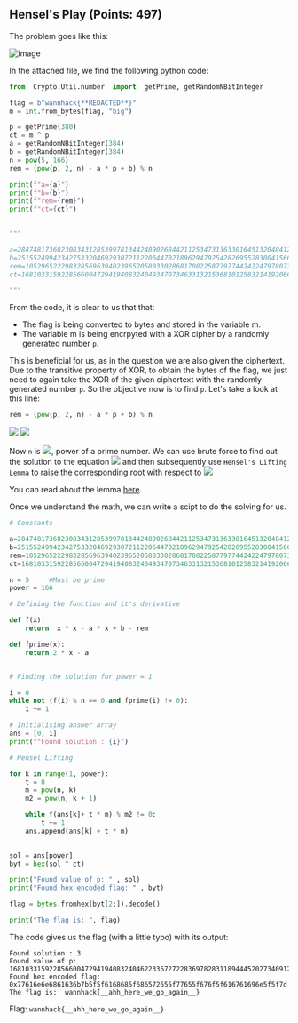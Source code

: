 ## Hensel's Play (Points: 497)

The problem goes like this:

![image](https://user-images.githubusercontent.com/98008131/164912018-a786852f-65f8-4c17-81c4-7c36c3d9d697.png)

In the attached file, we find the following python code:

```python
from  Crypto.Util.number  import  getPrime, getRandomNBitInteger

flag = b"wannhack{**REDACTED**}"
m = int.from_bytes(flag, "big")

p = getPrime(380)
ct = m ^ p
a = getRandomNBitInteger(384)
b = getRandomNBitInteger(384)
n = pow(5, 166)
rem = (pow(p, 2, n) - a * p + b) % n

print(f"a={a}")
print(f"b={b}")
print(f"rem={rem}")
print(f"ct={ct}")
  

"""

a=28474817368230834312853997813442489026844211253473136330164513204841204736491286784438800779030488935977138770949952
b=25155249942342753320469293072112206447021896294792542826955283004156685182316769330168679422916128917890156702411390
rem=105296522298328569639402396520580330286817082258779774424224797807338362053740268632513527827142117717800202407432473
ct=1681033159228566004729419408324049347073463313215368101258321419206621012963841532993576726241148845135336403696674

"""
```

From the code, it is clear to us that that:

  - The flag is being converted to bytes and stored in the variable m.
  - The variable m is being encrpyted with a XOR cipher by a randomly generated number `p`.

This is beneficial for us, as in the question we are also given the ciphertext. Due to the transitive property of XOR, to obtain the bytes of the flag, we just need to again take the XOR of the given ciphertext with the randomly generated number `p`. So the objective now is to find `p`.
Let's take a look at this line:
```python
rem = (pow(p, 2, n) - a * p + b) % n
```

<img src="https://render.githubusercontent.com/render/math?math=\color{aqua}rem%20\equiv%20(p^{2}%20(mod%20n)%20-%20a%20p%20%2b%20b%20)(mod%20n)">
<img src="https://render.githubusercontent.com/render/math?math=\color{aqua}\implies%20p^{2}%20-%20ap%20%2b%20b%20-%20rem%20\equiv%200%20(mod%20n)">

Now `n` is <img src="https://render.githubusercontent.com/render/math?math=\color{aqua}5^{166}">, power of a prime number. We can use brute force to find out the solution to the equation <img src="https://render.githubusercontent.com/render/math?math=\color{aqua}%20p^{2}%20-%20ap%20%2b%20b%20-%20rem%20\equiv%200%20(mod%205^{1})"> and then subsequently use `Hensel's Lifting Lemma` to raise the corresponding root with respect to <img src="https://render.githubusercontent.com/render/math?math=\color{aqua}\mod%205^k,%20k=%202,3,4....."> 

You can read about the lemma [here](https://brilliant.org/wiki/hensels-lemma/).

Once we understand the math, we can write a scipt to do the solving for us.

```python
# Constants

a=28474817368230834312853997813442489026844211253473136330164513204841204736491286784438800779030488935977138770949952
b=25155249942342753320469293072112206447021896294792542826955283004156685182316769330168679422916128917890156702411390
rem=105296522298328569639402396520580330286817082258779774424224797807338362053740268632513527827142117717800202407432473
ct=1681033159228566004729419408324049347073463313215368101258321419206621012963841532993576726241148845135336403696674

n = 5     #Must be prime
power = 166

# Defining the function and it's derivative

def f(x):	
	return  x * x - a * x + b - rem

def fprime(x):
	return 2 * x - a


# Finding the solution for power = 1

i = 0
while not (f(i) % n == 0 and fprime(i) != 0):
    i += 1

# Initialising answer array
ans = [0, i]
print(f"Found solution : {i}")

# Hensel Lifting

for k in range(1, power):
    t = 0
    m = pow(n, k)
    m2 = pow(n, k + 1)

    while f(ans[k]+ t * m) % m2 != 0:
        t += 1
    ans.append(ans[k] + t * m)
   

sol = ans[power]
byt = hex(sol ^ ct)

print("Found value of p: " , sol)
print("Found hex encoded flag: " , byt)

flag = bytes.fromhex(byt[2:]).decode()

print("The flag is: ", flag)

```

The code gives us the flag (with a little typo) with its output:

```
Found solution : 3
Found value of p:  1681033159228566004729419408324046223367272283697828311894445202734091263194074755853640019620893625577386827817823
Found hex encoded flag:  0x77616e6e6861636b7b5f5f6168685f686572655f77655f676f5f616761696e5f5f7d
The flag is:  wannhack{__ahh_here_we_go_again__}
```

Flag: `wannhack{__ahh_here_we_go_again__}`


